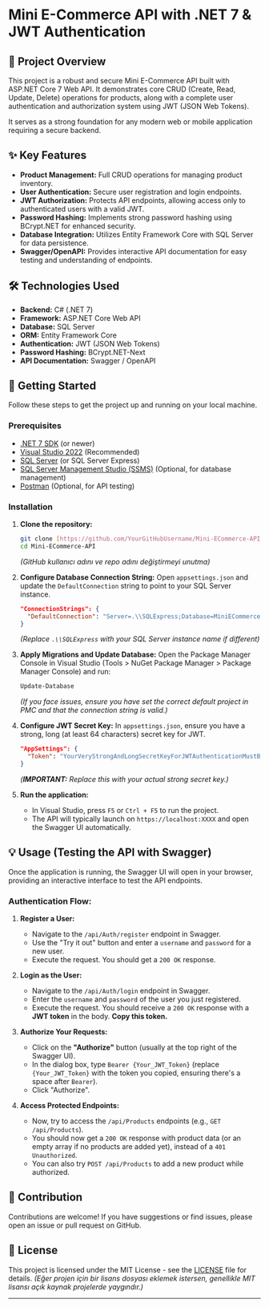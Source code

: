 # Mini E-Commerce API with .NET 7 & JWT Authentication

## 🚀 Project Overview

This project is a robust and secure Mini E-Commerce API built with ASP.NET Core 7 Web API. It demonstrates core CRUD (Create, Read, Update, Delete) operations for products, along with a complete user authentication and authorization system using JWT (JSON Web Tokens).

It serves as a strong foundation for any modern web or mobile application requiring a secure backend.

## ✨ Key Features

* **Product Management:** Full CRUD operations for managing product inventory.
* **User Authentication:** Secure user registration and login endpoints.
* **JWT Authorization:** Protects API endpoints, allowing access only to authenticated users with a valid JWT.
* **Password Hashing:** Implements strong password hashing using BCrypt.NET for enhanced security.
* **Database Integration:** Utilizes Entity Framework Core with SQL Server for data persistence.
* **Swagger/OpenAPI:** Provides interactive API documentation for easy testing and understanding of endpoints.

## 🛠️ Technologies Used

* **Backend:** C# (.NET 7)
* **Framework:** ASP.NET Core Web API
* **Database:** SQL Server
* **ORM:** Entity Framework Core
* **Authentication:** JWT (JSON Web Tokens)
* **Password Hashing:** BCrypt.NET-Next
* **API Documentation:** Swagger / OpenAPI

## 🚀 Getting Started

Follow these steps to get the project up and running on your local machine.

### Prerequisites

* [.NET 7 SDK](https://dotnet.microsoft.com/download/dotnet/7.0) (or newer)
* [Visual Studio 2022](https://visualstudio.microsoft.com/vs/) (Recommended)
* [SQL Server](https://www.microsoft.com/en-us/sql-server/sql-server-downloads) (or SQL Server Express)
* [SQL Server Management Studio (SSMS)](https://docs.microsoft.com/en-us/sql/ssms/download-sql-server-management-studio-ssms) (Optional, for database management)
* [Postman](https://www.postman.com/downloads/) (Optional, for API testing)

### Installation

1.  **Clone the repository:**
    ```bash
    git clone [https://github.com/YourGitHubUsername/Mini-ECommerce-API.git](https://github.com/YourGitHubUsername/Mini-ECommerce-API.git)
    cd Mini-ECommerce-API
    ```
    *(GitHub kullanıcı adını ve repo adını değiştirmeyi unutma)*

2.  **Configure Database Connection String:**
    Open `appsettings.json` and update the `DefaultConnection` string to point to your SQL Server instance.

    ```json
    "ConnectionStrings": {
      "DefaultConnection": "Server=.\\SQLExpress;Database=MiniECommerceDB;Trusted_Connection=True;TrustServerCertificate=True;"
    }
    ```
    *(Replace `.\\SQLExpress` with your SQL Server instance name if different)*

3.  **Apply Migrations and Update Database:**
    Open the Package Manager Console in Visual Studio (Tools > NuGet Package Manager > Package Manager Console) and run:
    ```bash
    Update-Database
    ```
    *(If you face issues, ensure you have set the correct default project in PMC and that the connection string is valid.)*

4.  **Configure JWT Secret Key:**
    In `appsettings.json`, ensure you have a strong, long (at least 64 characters) secret key for JWT.

    ```json
    "AppSettings": {
      "Token": "YourVeryStrongAndLongSecretKeyForJWTAuthenticationMustBeAtLeast64CharactersLongToSecureYourAPI"
    }
    ```
    *(**IMPORTANT:** Replace this with your actual strong secret key.)*

5.  **Run the application:**
    * In Visual Studio, press `F5` or `Ctrl + F5` to run the project.
    * The API will typically launch on `https://localhost:XXXX` and open the Swagger UI automatically.

## 💡 Usage (Testing the API with Swagger)

Once the application is running, the Swagger UI will open in your browser, providing an interactive interface to test the API endpoints.

### Authentication Flow:

1.  **Register a User:**
    * Navigate to the `/api/Auth/register` endpoint in Swagger.
    * Use the "Try it out" button and enter a `username` and `password` for a new user.
    * Execute the request. You should get a `200 OK` response.

2.  **Login as the User:**
    * Navigate to the `/api/Auth/login` endpoint in Swagger.
    * Enter the `username` and `password` of the user you just registered.
    * Execute the request. You should receive a `200 OK` response with a **JWT token** in the body. **Copy this token.**

3.  **Authorize Your Requests:**
    * Click on the **"Authorize"** button (usually at the top right of the Swagger UI).
    * In the dialog box, type `Bearer {Your_JWT_Token}` (replace `{Your_JWT_Token}` with the token you copied, ensuring there's a space after `Bearer`).
    * Click "Authorize".

4.  **Access Protected Endpoints:**
    * Now, try to access the `/api/Products` endpoints (e.g., `GET /api/Products`).
    * You should now get a `200 OK` response with product data (or an empty array if no products are added yet), instead of a `401 Unauthorized`.
    * You can also try `POST /api/Products` to add a new product while authorized.

## 🤝 Contribution

Contributions are welcome! If you have suggestions or find issues, please open an issue or pull request on GitHub.

## 📄 License

This project is licensed under the MIT License - see the [LICENSE](LICENSE) file for details.
*(Eğer projen için bir lisans dosyası eklemek istersen, genellikle MIT lisansı açık kaynak projelerde yaygındır.)*

---

